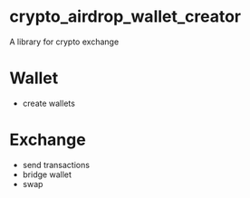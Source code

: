 # crypto_airdrop_wallet_creator

A library for crypto exchange

# Wallet 
- create wallets


# Exchange
- send transactions
- bridge wallet
- swap

